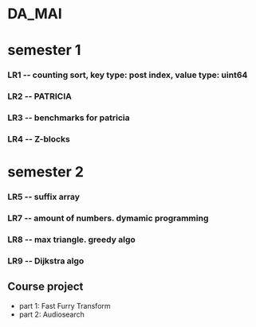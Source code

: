 # DA_MAI

# semester 1
### LR1 -- counting sort, key type: post index, value type: uint64
### LR2 -- PATRICIA
### LR3 -- benchmarks for patricia
### LR4 -- Z-blocks

# semester 2
### LR5 -- suffix array
### LR7 -- amount of numbers. dymamic programming
### LR8 -- max triangle. greedy algo
### LR9 -- Dijkstra algo
## Course project
  + part 1: Fast Furry Transform
  + part 2: Audiosearch

